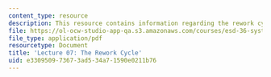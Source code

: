 ```yaml
---
content_type: resource
description: This resource contains information regarding the rework cycle.
file: https://ol-ocw-studio-app-qa.s3.amazonaws.com/courses/esd-36-system-project-management-fall-2012/e330950973673ad534a71590e0211b76_MITESD_36F12_Lec07.pdf
file_type: application/pdf
resourcetype: Document
title: 'Lecture 07: The Rework Cycle'
uid: e3309509-7367-3ad5-34a7-1590e0211b76
---
```

